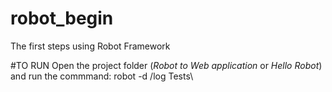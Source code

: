 # robot_begin
The first steps using Robot Framework

#TO RUN
Open the project folder (*Robot to Web application* or *Hello Robot*) and run the commmand:
robot -d /log Tests\
